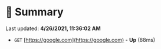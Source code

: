 # 📖 Summary
Last updated: **4/26/2021, 11:36:02 AM**

- `GET` [https://google.com](https://google.com) - **Up** (88ms)

